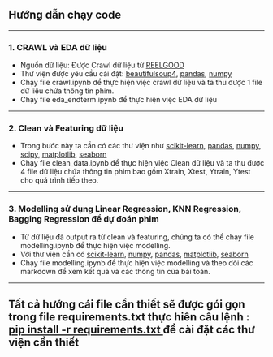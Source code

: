 ## Hướng dẫn chạy code 
---
### 1. CRAWL và EDA dữ liệu
-   Nguồn dữ liệu: Được Crawl dữ liệu từ [REELGOOD](https://reelgood.com/movies)
-   Thư viện được yêu cầu cài đặt: [beautifulsoup4](https://pypi.org/project/beautifulsoup4/), [pandas](https://pypi.org/project/pandas/), [numpy](https://pypi.org/project/numpy/)
-   Chạy file crawl.ipynb để thực hiện việc crawl dữ liệu và ta thu được 1 file dữ liệu chứa thông tin phim.
-   Chạy file eda_endterm.ipynb để thực hiện việc EDA dữ liệu
---
### 2. Clean và Featuring dữ liệu
- Trong bước này ta cần có các thư viện như [scikit-learn](https://scikit-learn.org/stable/index.html), [pandas](https://pypi.org/project/pandas/), [numpy](https://pypi.org/project/numpy/), [scipy](https://pypi.org/project/scipy/), [matplotlib](https://matplotlib.org/), [seaborn](https://seaborn.pydata.org/index.html)
- Chạy file clean_data.ipynb để thực hiện việc Clean dữ liệu và ta thu được 4 file dữ liệu chứa thông tin phim bao gồm Xtrain, Xtest, Ytrain, Ytest cho quá trình tiếp theo.
---
### 3. Modelling sử dụng Linear Regression, KNN Regression, Bagging Regression để dự đoán phim
-   Từ dữ liệu đã output ra từ clean và featuring, chúng ta có thể chạy file modelling.ipynb để thực hiện việc modelling.
-   Với thư viện cần có [scikit-learn](https://scikit-learn.org/stable/index.html), [numpy](https://numpy.org/doc/stable/index.html), [pandas](https://pandas.pydata.org/pandas-docs/stable/index.html), [matplotlib](https://matplotlib.org/index.html), [seaborn](https://seaborn.pydata.org/index.html)
-   Chạy file modelling.ipynb để thực hiện việc modelling và theo dõi các markdown để xem kết quả và các thông tin của bài toán.

---
## Tất cả hướng cái file cần thiết sẽ được gói gọn trong file requirements.txt thực hiên câu lệnh : <ins> pip install -r requirements.txt </ins> để cài đặt các thư viện cần thiết 

